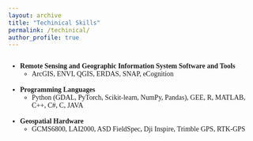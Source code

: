 ```yaml
---
layout: archive
title: "Techinical Skills"
permalink: /techinical/
author_profile: true
---
```


<span style="font-family: 'euclid';">
<p style="overflow: hidden">
<span style="font-family: Euclid">
<ul>
<li>
<span style="float: left">
<b>Remote Sensing and Geographic Information System Software and Tools</b></span>
<br>
<ul><li>ArcGIS, ENVI, QGIS, ERDAS, SNAP, eCognition</li>
</ul>
<br>
<li>
<span style="float: left">
<b>Programming Languages</b></span>
<br>
<ul><li>Python (GDAL, PyTorch, Scikit-learn, NumPy, Pandas), GEE, R, MATLAB, C++, C#, C, JAVA</li>
</ul>
<br>
<li>
<span style="float: left">
<b>Geospatial Hardware</b></span>
<br>
<ul><li>GCMS6800, LAI2000, ASD FieldSpec, Dji Inspire, Trimble GPS, RTK-GPS</li>
</ul>
<br>
</span>
</p>















